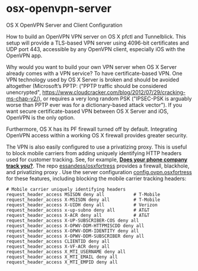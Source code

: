 osx-openvpn-server
==================

OS X OpenVPN Server and Client Configuration

How to build an OpenVPN VPN server on OS X pfctl and Tunnelblick.
This setup will provide a TLS-based VPN server using 4096-bit
certificates and UDP port 443, accessible by any OpenVPN client,
especially iOS with the OpenVPN app.

Why would you want to build your own VPN server when OS X Server
already comes with a VPN service? To have certificate-based VPN.  One
VPN technology used by OS X Server is broken and should be avoided
altogether (Microsoft’s PPTP: ("PPTP traffic should be considered
unencrypted",
<https://www.cloudcracker.com/blog/2012/07/29/cracking-ms-chap-v2/>),
or requires a very long random PSK ("IPSEC-PSK is arguably worse than
PPTP ever was for a dictionary-based attack vector").  If you want
secure certificate-based VPN between OS X Server and iOS, OpenVPN is
the only option.

Furthermore, OS X has its PF firewall turned off by default.
Integrating OpenVPN access within a working OS X firewall provides
greater security.

The VPN is also easily configured to use a privatizing proxy. This is useful to block mobile carriers from adding uniquely identifying HTTP headers used for customer tracking. See, for example, __[
Does your phone company track you?](http://arstechnica.com/security/2014/11/does-your-phone-company-track-you/)__. The repo [essandess/osxfortress](https://github.com/essandess/osxfortress) provides a firewall,
blackhole, and privatizing proxy . Use the server configuration
[config.ovpn.osxfortress](https://github.com/essandess/osx-openvpn-server/blob/master/openvpn-server-tun.tblk/config.ovpn.osxfortress) for these features, including blocking the mobile carrier tracking headers:

```
# Mobile carrier uniquely identifying headers
request_header_access MSISDN deny all           # T-Mobile
request_header_access X-MSISDN deny all         # T-Mobile
request_header_access X-UIDH deny all           # Verizon
request_header_access x-up-subno deny all       # AT&T
request_header_access X-ACR deny all            # AT&T
request_header_access X-UP-SUBSCRIBER-COS deny all
request_header_access X-OPWV-DDM-HTTPMISCDD deny all
request_header_access X-OPWV-DDM-IDENTITY deny all
request_header_access X-OPWV-DDM-SUBSCRIBER deny all
request_header_access CLIENTID deny all
request_header_access X-VF-ACR deny all
request_header_access X_MTI_USERNAME deny all
request_header_access X_MTI_EMAIL deny all
request_header_access X_MTI_EMPID deny all
```
